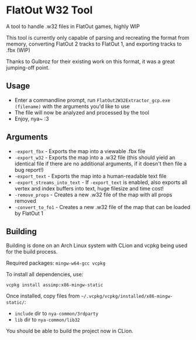 # FlatOut W32 Tool

A tool to handle .w32 files in FlatOut games, highly WIP

This tool is currently only capable of parsing and recreating the format from memory, converting FlatOut 2 tracks to FlatOut 1, and exporting tracks to .fbx (WIP)

Thanks to Gulbroz for their existing work on this format, it was a great jumping-off point.

## Usage

- Enter a commandline prompt, run `FlatOut2W32Extractor_gcp.exe (filename)` with the arguments you'd like to use
- The file will now be analyzed and processed by the tool
- Enjoy, nya~ :3

## Arguments

- `-export_fbx` - Exports the map into a viewable .fbx file
- `-export_w32` - Exports the map into a .w32 file (this should yield an identical file if there are no additional arguments, if it doesn't then file a bug report!)
- `-export_text` - Exports the map into a human-readable text file
- `-export_streams_into_text` - If `-export_text` is enabled, also exports all vertex and index buffers into text, huge filesize and time cost!
- `-remove_props` - Creates a new .w32 file of the map with all props removed
- `-convert_to_fo1` - Creates a new .w32 file of the map that can be loaded by FlatOut 1

## Building

Building is done on an Arch Linux system with CLion and vcpkg being used for the build process.

Required packages: `mingw-w64-gcc vcpkg`

To install all dependencies, use:
```console
vcpkg install assimp:x86-mingw-static
```

Once installed, copy files from `~/.vcpkg/vcpkg/installed/x86-mingw-static/`:

- `include` dir to `nya-common/3rdparty`
- `lib` dir to `nya-common/lib32`

You should be able to build the project now in CLion.
